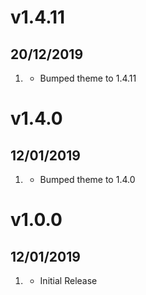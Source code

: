 # v1.4.11
## 20/12/2019

1. [](#new)
    * Bumped theme to 1.4.11

# v1.4.0
## 12/01/2019

1. [](#new)
    * Bumped theme to 1.4.0

# v1.0.0
## 12/01/2019

1. [](#new)
    * Initial Release
